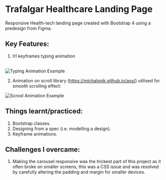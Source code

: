 # Trafalgar Healthcare Landing Page
Responsive Health-tech landing page created with Bootstrap 4 using a predesign from Figma.

## Key Features:

1. h1 keyframes typing animation
<br><br>

 ![Typing Animation Example](/img/trafalgar-typing-animation.gif)
 
 2. Animation on scroll library (https://michalsnik.github.io/aos/) utilised for smooth scrolling effect:


 ![Scrool Animation Example](/img/trafalgar-scroll-animation.gif)
 
 ## Things learnt/practiced:

1. Bootstrap classes. 
2. Designing from a spec (i.e. modelling a design).
3. Keyframe animations.

## Challenges I overcame:

1. Making the carousel responsive was the trickest part of this project as it often broke on smaller screens, this was a CSS issue and was resolved by carefully altering the padding and margin for smaller devices.
